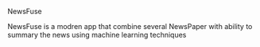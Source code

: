 NewsFuse 



NewsFuse is a modren app that combine several NewsPaper with ability to summary the news using machine learning techniques
